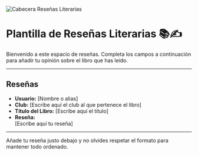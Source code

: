 ![Cabecera Reseñas Literarias](../imagenes/Cabeceras/Reseñas_Literarias_Cabecera.jpg)


# Plantilla de Reseñas Literarias 📚✍️

Bienvenido a este espacio de reseñas. Completa los campos a continuación para añadir tu opinión sobre el libro que has leído.

---

## **Reseñas**

- **Usuario:** [Nombre o alias]  
- **Club:** [Escribe aquí el club al que pertenece el libro]  
- **Título del Libro:** [Escribe aquí el título]  
- **Reseña:**  
  [Escribe aquí tu reseña]

---

Añade tu reseña justo debajo y no olvides respetar el formato para mantener todo ordenado.
